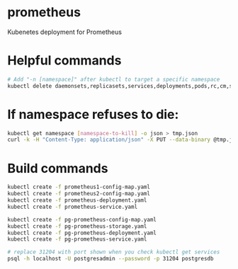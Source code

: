# prometheus
Kubenetes deployment for Prometheus

# Helpful commands
```bash
# Add "-n [namespace]" after kubectl to target a specific namespace
kubectl delete daemonsets,replicasets,services,deployments,pods,rc,cm,statefulsets --all
```

# If namespace refuses to die:
```bash
kubectl get namespace [namespace-to-kill] -o json > tmp.json
curl -k -H "Content-Type: application/json" -X PUT --data-binary @tmp.json [dashboard-address, ie localhost:8001]/api/v1/namespaces/[namespace-to-kill]/finalize
```

# Build commands
```bash
kubectl create -f prometheus1-config-map.yaml
kubectl create -f prometheus2-config-map.yaml
kubectl create -f prometheus-deployment.yaml
kubectl create -f prometheus-service.yaml

kubectl create -f pg-prometheus-config-map.yaml
kubectl create -f pg-prometheus-storage.yaml
kubectl create -f pg-prometheus-deployment.yaml
kubectl create -f pg-prometheus-service.yaml

# replace 31204 with port shown when you check kubectl get services
psql -h localhost -U postgresadmin --password -p 31204 postgresdb
```

